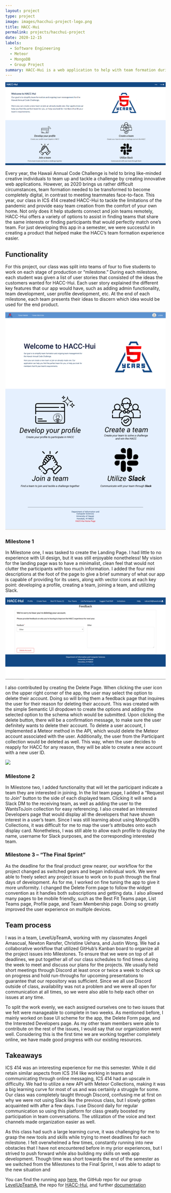 ```yaml
---
layout: project
type: project
image: images/hacchui-project-logo.png
title: HACC-Hui
permalink: projects/hacchui-project
date: 2020-12-15
labels:
  - Software Engineering
  - Meteor
  - MongoDB
  - Group Project
summary: HACC-Hui is a web application to help with team formation during the Hawaii Annual Code Challenge
---
```


<img class="ui medium right floated image" src="/images/hacchui-cover.png">

Every year, the Hawaii Annual Code Challenge is held to bring like-minded creative individuals to team up and tackle a challenge by creating innovative web applications. However, as 2020 brings us rather difficult circumstances, team formation needed to be transformed to become completely digital, in contrast to meeting teammates face-to-face. This year, our class in ICS 414 created HACC-Hui to tackle the limitations of the pandemic and provide easy team creation from the comfort of your own home. Not only does it help students connect and join teams remotely, HACC-Hui offers a variety of options to assist in finding teams that share the same interests or finding participants that would perfectly match one’s team. For just developing this app in a semester, we were successful in creating a product that helped make the HACC’s team formation experience easier.

## Functionality

For this project, our class was split into teams of four to five students to work on each stage of production or “milestone.” During each milestone, each student was given a list of user stories that consisted of the ideas the customers wanted for HACC-Hui. Each user story explained the different key features that our app would have, such as adding admin functionality, team development, user profile development, etc. At the end of each milestone, each team presents their ideas to discern which idea would be used for the end product. 

<img class="ui medium left floated image" src="../images/hacchui-landing.png">

### Milestone 1

In Milestone one, I was tasked to create the Landing Page. I had little to no experience with UI design, but it was still enjoyable nonetheless! My vision for the landing page was to have a minimalist, clean feel that would not clutter the participants with too much information. I added the four mini descriptions at the foot of the page to give a brief summary of what our app is capable of providing for its users, along with vector icons at each key point: developing a profile, creating a team, joining a team, and utilizing Slack.

<img class="ui medium left floated image" src="../images/hacchui-delete.png">

I also contributed by creating the Delete Page. When clicking the user icon on the upper right corner of the app, the user may select the option to delete their account. Doing so will bring them a feedback page that inquires the user for their reason for deleting their account. This was created with the simple Semantic UI dropdown to create the options and adding the selected option to the schema which would be submitted. Upon clicking the delete button, there will be a confirmation message, to make sure the user definitely wants to delete their account. To delete a user account, I implemented a Meteor method in the API, which would delete the Meteor account associated with the user. Additionally, the user from the Participant collection would be deleted as well. This way, when the user decides to reapply for HACC for any reason, they will be able to create a new account with a new user ID.

<img class="ui medium left floated image" src="../images/hacchui-interested-devs.png">

### Milestone 2

In Milestone two, I added functionality that will let the participant indicate a team they are interested in joining. In the list team page, I added a “Request to Join” button to the side of each displayed team. Clicking it will send a Slack DM to the receiving team, as well as adding the user to the WantsToJoin collection for easy referencing. I also created an Interested Developers page that would display all the developers that have shown interest in a user’s team. Since I was still learning about using MongoDB’s Collections, it was difficult for me to map the user’s attributes onto each display card. Nonetheless, I was still able to allow each profile to display the name, username for Slack purposes, and the corresponding interested team.

### Milestone 3 – “The Final Sprint”

As the deadline for the final product grew nearer, our workflow for the project changed as switched gears and began individual work. We were able to freely select any project issue to work on to push through the final days of development. As for me, I worked on fine tuning the app to give it more uniformity. I changed the Delete Form page to follow the widget convention as it handles both subscriptions and getting data. I also allowed many pages to be mobile friendly, such as the Best Fit Teams page, List Teams page, Profile page, and Team Membership page. Doing so greatly improved the user experience on multiple devices.

## Team process

I was in a team, LevelUpTeamA, working with my classmates Angeli Amascual, Newton Ransfer, Christine Uehara, and Justin Wong. We had a collaborative workflow that utilized GitHub’s Kanban board to organize all the project issues into Milestones. To ensure that we were on top of all deadlines, we put together all of our class schedules to find times during the week to meet and discuss our plans for the projects. We usually held short meetings through Discord at least once or twice a week to check up on progress and hold run-throughs for upcoming presentations to guarantee that our repository was sufficient. Since we all use Discord outside of class, availability was not a problem and we were all open for communication at all times, so we were also able to help each other on issues at any time.

To split the work evenly, we each assigned ourselves one to two issues that we felt were manageable to complete in two weeks. As mentioned before, I mainly worked on base UI scheme for the app, the Delete Form page, and the Interested Developers page. As my other team members were able to contribute on the rest of the issues, I would say that our organization went well. Considering this is the first time we are working together completely online, we have made good progress with our existing resources.

## Takeaways
	
ICS 414 was an interesting experience for me this semester. While it did retain similar aspects from ICS 314 like working in teams and communicating through online messaging, ICS 414 had an upscale in difficulty. We had to utilize a new API with Meteor Collections, making it was a big learning curve for most of us and was certainly a struggle for some. Our class was completely taught through Discord, confusing me at first on why we were not using Slack like the previous class, but I slowly gotten acquainted with after a few days. I use Discord daily for regular communication so using this platform for class greatly boosted my participation in team conversations. The utilization of the voice and text channels made organization easier as well. 

As this class had such a large learning curve, it was challenging for me to grasp the new tools and skills while trying to meet deadlines for each milestone. I felt overwhelmed a few times, constantly running into new obstacles that I have not encountered before in my prior experiences, but I strived to push forward while also building my skills on web app development. Though time was short towards the end of the semester as we switched from the Milestones to the Final Sprint, I was able to adapt to the new situation and 


You can find the running app [here](https://hacchui.ics.hawaii.edu/#/), the GitHub repo for our group [LevelUpTeamA](https://github.com/LevelUpTeamA/HACC-Hui1), the repo for [HACC-Hui](https://github.com/HACC-Hui/HACC-Hui), and further [documentation](https://hacc-hui.github.io/)

